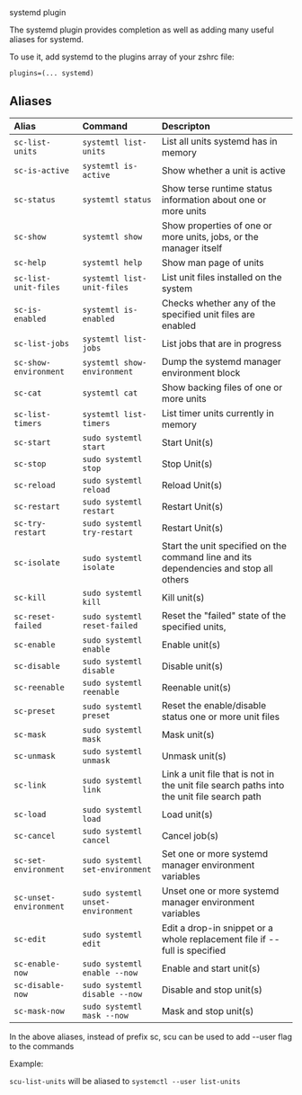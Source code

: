 ##
systemd plugin

The systemd plugin provides completion as well as adding many useful aliases for systemd.

To use it, add systemd to the plugins array of your zshrc file:
```
plugins=(... systemd)
```

## Aliases

| Alias                | Command                       | Descripton                                                      |
|:---------------      |:------------------------------|:----------------------------------------------------------------|
| `sc-list-units`      | `systemtl list-units`         | List all units systemd has in memory                            |
| `sc-is-active`       | `systemtl is-active`          | Show whether a unit is active                                   |
| `sc-status`          | `systemtl status`             | Show terse runtime status information about one or more units   |
| `sc-show`            | `systemtl show`               | Show properties of one or more units, jobs, or the manager itself|
| `sc-help`            | `systemtl help`               | Show man page of units                                          |
| `sc-list-unit-files` | `systemtl list-unit-files`    | List unit files installed on the system                         |
| `sc-is-enabled`      | `systemtl is-enabled`         | Checks whether any of the specified unit files are enabled      |
| `sc-list-jobs`       | `systemtl list-jobs`          | List jobs that are in progress                                  |
| `sc-show-environment`| `systemtl show-environment`   | Dump the systemd manager environment block                      |
| `sc-cat`             | `systemtl cat`                | Show backing files of one or more units                         |
| `sc-list-timers`     | `systemtl list-timers`        | List timer units currently in memory                            |
| `sc-start`           | `sudo systemtl start`         | Start Unit(s)                                                   |
| `sc-stop`            | `sudo systemtl stop`          | Stop Unit(s)                                                    |
| `sc-reload`          | `sudo systemtl reload`        | Reload Unit(s)                                                  |
| `sc-restart`         | `sudo systemtl restart`       | Restart Unit(s)                                                 |
| `sc-try-restart`     | `sudo systemtl try-restart`   | Restart Unit(s)                                                 |
| `sc-isolate`         | `sudo systemtl isolate`       | Start the unit specified on the command line and its dependencies and stop all others|
| `sc-kill`            | `sudo systemtl kill`          | Kill unit(s)                                                    |
| `sc-reset-failed`    | `sudo systemtl reset-failed`  | Reset the "failed" state of the specified units,                |
| `sc-enable`          | `sudo systemtl enable`        | Enable unit(s)                                                  |
| `sc-disable`         | `sudo systemtl disable`       | Disable unit(s)                                                 |
| `sc-reenable`        | `sudo systemtl reenable`      | Reenable unit(s)                                                |
| `sc-preset`          | `sudo systemtl preset`        | Reset the enable/disable status one or more unit files          |
| `sc-mask`            | `sudo systemtl mask`          | Mask unit(s)                                                    |
| `sc-unmask`          | `sudo systemtl unmask`        | Unmask unit(s)                                                  |
| `sc-link`            | `sudo systemtl link`          | Link a unit file that is not in the unit file search paths into the unit file search path|
| `sc-load`            | `sudo systemtl load`          | Load unit(s)                                                    |
| `sc-cancel`          | `sudo systemtl cancel`        | Cancel job(s)                                                   |
| `sc-set-environment` | `sudo systemtl set-environment`| Set one or more systemd manager environment variables          |
| `sc-unset-environment`| `sudo systemtl unset-environment`|  Unset one or more systemd manager environment variables    |
| `sc-edit`            | `sudo systemtl edit`          | Edit a drop-in snippet or a whole replacement file if --full is specified |
| `sc-enable-now`      | `sudo systemtl enable --now`  | Enable and start unit(s)                                        |
| `sc-disable-now`     | `sudo systemtl disable --now` | Disable and stop unit(s)                                        |
| `sc-mask-now`        | `sudo systemtl mask --now`    | Mask and stop unit(s)                                           |


In the above aliases, instead of prefix sc, scu can be used to add --user flag to the commands

Example:

`scu-list-units` will be aliased to `systemctl --user list-units`